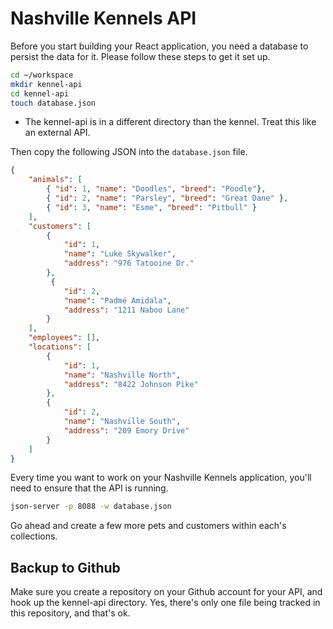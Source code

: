# Nashville Kennels API

Before you start building your React application, you need a database to persist the data for it. Please follow these steps to get it set up.

```sh
cd ~/workspace
mkdir kennel-api
cd kennel-api
touch database.json
```
* The kennel-api is in a different directory than the kennel. Treat this like an external API.

Then copy the following JSON into the `database.json` file.

```json
{
    "animals": [
        { "id": 1, "name": "Doodles", "breed": "Poodle"},
        { "id": 2, "name": "Parsley", "breed": "Great Dane" },
        { "id": 3, "name": "Esme", "breed": "Pitbull" }
    ],
    "customers": [
        {
            "id": 1,
            "name": "Luke Skywalker",
            "address": "976 Tatooine Dr."
        },
         {
            "id": 2,
            "name": "Padmé Amidala",
            "address": "1211 Naboo Lane"
        }
    ],
    "employees": [],
    "locations": [
        {
            "id": 1,
            "name": "Nashville North",
            "address": "8422 Johnson Pike"
        },
        {
            "id": 2,
            "name": "Nashville South",
            "address": "209 Emory Drive"
        }
    ]
}
```

Every time you want to work on your Nashville Kennels application, you'll need to ensure that the API is running.

```sh
json-server -p 8088 -w database.json
```

Go ahead and create a few more pets and customers within each's collections.

## Backup to Github
Make sure you create a repository on your Github account for your API, and hook up the kennel-api directory. Yes, there's only one file being tracked in this repository, and that's ok.

